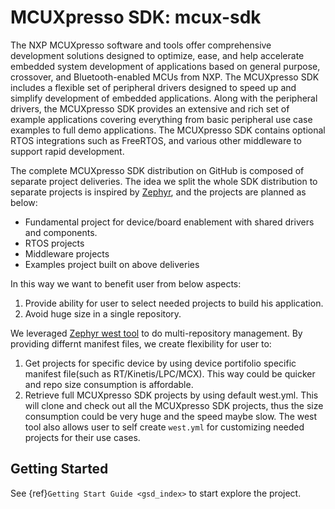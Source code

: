 # MCUXpresso SDK: mcux-sdk
The NXP MCUXpresso software and tools offer comprehensive development solutions designed to optimize,
ease, and help accelerate embedded system development of applications based on general purpose,
crossover, and Bluetooth-enabled MCUs from NXP. The MCUXpresso SDK includes a flexible set of peripheral
drivers designed to speed up and simplify development of embedded applications. Along with the peripheral
drivers, the MCUXpresso SDK provides an extensive and rich set of example applications covering everything
from basic peripheral use case examples to full demo applications. The MCUXpresso SDK contains optional
RTOS integrations such as FreeRTOS, and various other middleware to support rapid
development.

The complete MCUXpresso SDK distribution on GitHub is composed of separate project deliveries. The idea we split the whole SDK distribution to separate projects is inspired by [Zephyr](https://github.com/zephyrproject-rtos/zephyr), and the projects are planned as below:
* Fundamental project for device/board enablement with shared drivers and components.
* RTOS projects
* Middleware projects
* Examples project built on above deliveries

In this way we want to benefit user from below aspects:
1. Provide ability for user to select needed projects to build his application.
2. Avoid huge size in a single repository.

We leveraged [Zephyr west tool](https://docs.zephyrproject.org/latest/guides/west/index.html) to do multi-repository management. By providing differnt manifest files, we create flexibility for user to:
1. Get projects for specific device by using device portifolio specific manifest file(such as RT/Kinetis/LPC/MCX). This way could be quicker and repo size consumption is affordable.
2. Retrieve full MCUXpresso SDK projects by using default west.yml. This will clone and check out all the MCUXpresso SDK projects, thus the size consumption could be very huge and the speed maybe slow.
The west tool also allows user to self create ```west.yml``` for customizing needed projects for their use cases.

## Getting Started
See {ref}`Getting Start Guide <gsd_index>` to start explore the project.
